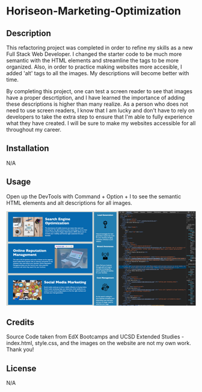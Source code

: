 # Horiseon-Marketing-Optimization

## Description

This refactoring project was completed in order to refine my skills as a new Full Stack Web Developer. I changed the starter code to be much more semantic with the HTML elements and streamline the tags to be more organized. Also, in order to practice making websites more accesible, I added 'alt' tags to all the images. My descriptions will become better with time.

By completing this project, one can test a screen reader to see that images have a proper descrtiption, and I have learned the importance of adding these descriptions is higher than many realize. As a person who does not need to use screen readers, I know that I am lucky and don't have to rely on developers to take the extra step to ensure that I'm able to fully experience what they have created. I will be sure to make my websites accessible for all throughout my career.

## Installation

N/A

## Usage

Open up the DevTools with Command + Option + I to see the semantic HTML elements and alt descriptions for all images. 

![Screenshot of DevTools on Website](assets/images/horiseon-devtool-screenshot.png)

## Credits

Source Code taken from EdX Bootcamps and UCSD Extended Studies - index.html, style.css, and the images on the website are not my own work.
Thank you!

## License

N/A
